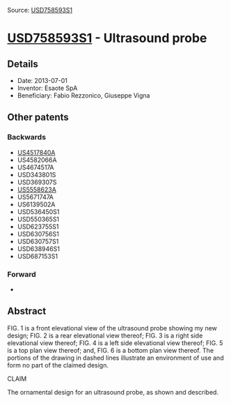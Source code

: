 Source: [USD758593S1](https://patents.google.com/patent/USD758593S1)

# [USD758593S1](USD758593S1.md) - Ultrasound probe

## Details

* Date: 2013-07-01
* Inventor: Esaote SpA
* Beneficiary: Fabio Rezzonico, Giuseppe Vigna

## Other patents

### Backwards
 * [US4517840A](US4517840A.md)
 * US4582066A
 * US4674517A
 * USD343801S
 * USD369307S
 * [US5558623A](US5558623A.md)
 * US5671747A
 * US6139502A
 * USD536450S1
 * USD550365S1
 * USD623755S1
 * USD630756S1
 * USD630757S1
 * USD638946S1
 * USD687153S1
### Forward
 * 
## Abstract

FIG. 1 is a front elevational view of the ultrasound probe showing my new design;
 FIG. 2 is a rear elevational view thereof;
 FIG. 3 is a right side elevational view thereof;
 FIG. 4 is a left side elevational view thereof;
 FIG. 5 is a top plan view thereof; and,
 FIG. 6 is a bottom plan view thereof.
The portions of the drawing in dashed lines illustrate an environment of use and form no part of the claimed design.

CLAIM
 
The ornamental design for an ultrasound probe, as shown and described.